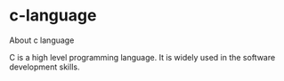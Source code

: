 # c-language
About c language

C is a high level programming language.
It is widely used in the software development skills.

